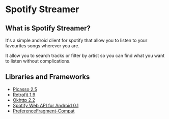 Spotify Streamer
================

## What is Spotify Streamer?
It's a simple android client for spotify that allow you to listen to your favourites songs wherever you are.

It allow you to search tracks or filter by artist so you can find what you want to listen without complications.

## Libraries and Frameworks
* [Picasso 2.5](http://square.github.io/picasso/)
* [Retrofit 1.9](http://square.github.io/retrofit/)
* [Okhttp 2.2](http://square.github.io/okhttp/)
* [Spotify Web API for Android 0.1](https://github.com/kaaes/spotify-web-api-android)
* [PreferenceFragment-Compat](https://github.com/Machinarius/PreferenceFragment-Compat)

